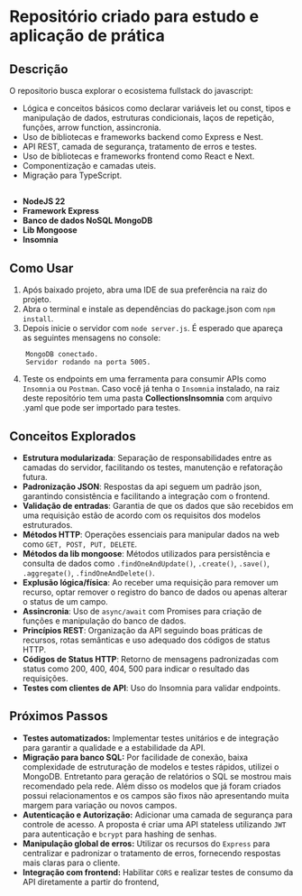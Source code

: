 # Repositório criado para estudo e aplicação de prática

## Descrição
O repositorio busca explorar o ecosistema fullstack do javascript:
- Lógica e conceitos básicos como declarar variáveis let ou const, tipos e manipulação de dados, estruturas condicionais, laços de repetição, funções, arrow function, assincronia.
- Uso de bibliotecas e frameworks backend como Express e Nest.
- API REST, camada de segurança, tratamento de erros e testes.
- Uso de bibliotecas e frameworks frontend como React e Next.
- Componentização e camadas uteis.
- Migração para TypeScript.

## 
- **NodeJS 22**
- **Framework Express**
- **Banco de dados NoSQL MongoDB**
- **Lib Mongoose**
- **Insomnia**

## Como Usar
1. Após baixado projeto, abra uma IDE de sua preferência na raiz do projeto.
2. Abra o terminal e instale as dependências do package.json com `npm install`.
3. Depois inicie o servidor com `node server.js`. É esperado que apareça as seguintes mensagens no console:
```
    MongoDB conectado.
    Servidor rodando na porta 5005.
```
4. Teste os endpoints em uma ferramenta para consumir APIs como `Insomnia` ou `Postman`. Caso você já tenha o `Insomnia` instalado, na raiz deste repositório tem uma pasta **CollectionsInsomnia** com arquivo .yaml que pode ser importado para testes.


## Conceitos Explorados
- **Estrutura modularizada**: Separação de responsabilidades entre as camadas do servidor, facilitando os testes, manutenção e refatoração futura.
- **Padronização JSON**: Respostas da api seguem um padrão json, garantindo consistência e facilitando a integração com o frontend.
- **Validação de entradas**: Garantia de que os dados que são recebidos em uma requisição estão de acordo com os requisitos dos modelos estruturados.
- **Métodos HTTP**: Operações essenciais para manipular dados na web como `GET, POST, PUT, DELETE`.
- **Métodos da lib mongoose**: Métodos utilizados para persistência e consulta de dados como `.findOneAndUpdate()`, `.create()`, `.save()`, `.aggregate()`, `.findOneAndDelete()`.
- **Explusão lógica/física**: Ao receber uma requisição para remover um recurso, optar remover o registro do banco de dados ou apenas alterar o status de um campo.
- **Assincronia**: Uso de `async/await` com Promises para criação de funções e manipulação do banco de dados.
- **Princípios REST**: Organização da API seguindo boas práticas de recursos, rotas semânticas e uso adequado dos códigos de status HTTP.
- **Códigos de Status HTTP**: Retorno de mensagens padronizadas com status como 200, 400, 404, 500 para indicar o resultado das requisições.
- **Testes com clientes de API**: Uso do Insomnia para validar endpoints.


## Próximos Passos
- **Testes automatizados:** Implementar testes unitários e de integração para garantir a qualidade e a estabilidade da API.
- **Migração para banco SQL:** Por facilidade de conexão, baixa complexidade de estruturação de modelos e testes rápidos, utilizei o MongoDB. Entretanto para geração de relatórios o SQL se mostrou mais recomendado pela rede. Além disso os modelos que já foram criados possui relacionamentos e os campos são fixos não apresentando muita margem para variação ou novos campos.
- **Autenticação e Autorização:** Adicionar uma camada de segurança para controle de acesso. A proposta é criar uma API stateless utilizando `JWT` para autenticação e `bcrypt` para hashing de senhas.
- **Manipulação global de erros:** Utilizar os recursos do `Express` para centralizar e padronizar o tratamento de erros, fornecendo respostas mais claras para o cliente.
- **Integração com frontend:** Habilitar `CORS` e realizar testes de consumo da API diretamente a partir do frontend,